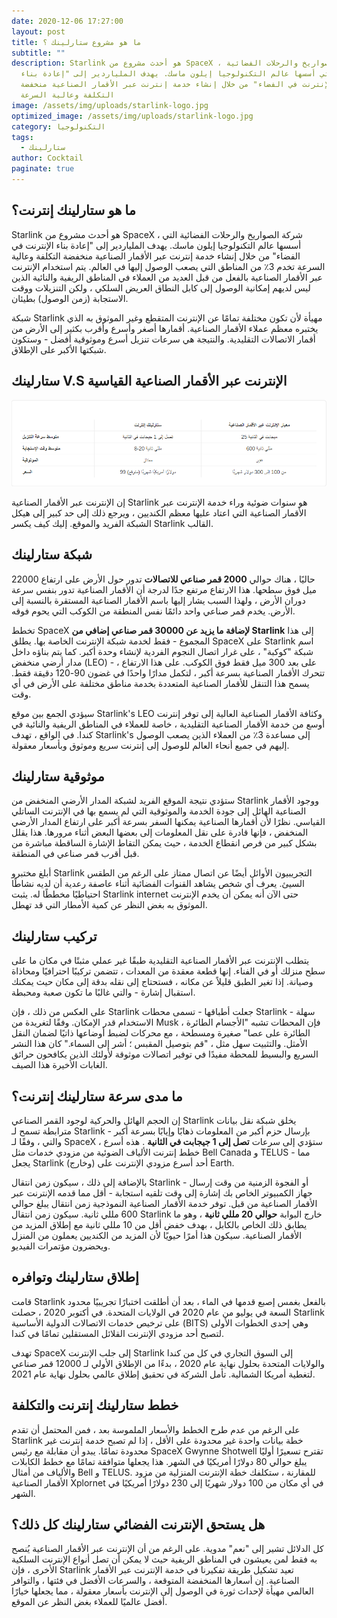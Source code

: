 ```yaml
---
date: 2020-12-06 17:27:00
layout: post
title: ما هو مشروع ستارلينك ؟
subtitle: ""
description: Starlink هو أحدث مشروع من SpaceX ، شركة الصواريخ والرحلات الفضائية
  التي أسسها عالم التكنولوجيا إيلون ماسك. يهدف الملياردير إلى "إعادة بناء
  الإنترنت في الفضاء" من خلال إنشاء خدمة إنترنت عبر الأقمار الصناعية منخفضة
  التكلفة وعالية السرعة
image: /assets/img/uploads/starlink-logo.jpg
optimized_image: /assets/img/uploads/starlink-logo.jpg
category: التكنولوجيا
tags:
  - ستارلينك
author: Cocktail
paginate: true
---
```

## ما هو ستارلينك إنترنت؟

Starlink هو أحدث مشروع من SpaceX ، شركة الصواريخ والرحلات الفضائية التي أسسها عالم التكنولوجيا إيلون ماسك. يهدف الملياردير إلى "إعادة بناء الإنترنت في الفضاء" من خلال إنشاء خدمة إنترنت عبر الأقمار الصناعية منخفضة التكلفة وعالية السرعة تخدم 3٪ من المناطق التي يصعب الوصول إليها في العالم. يتم استخدام الإنترنت عبر الأقمار الصناعية بالفعل من قبل العديد من العملاء في المناطق الريفية والنائية الذين ليس لديهم إمكانية الوصول إلى كابل النطاق العريض السلكي ، ولكن التنزيلات ووقت الاستجابة (زمن الوصول) بطيئان. 

شبكة Starlink مهيأة لأن تكون مختلفة تمامًا عن الإنترنت المتقطع وغير الموثوق به الذي يختبره معظم عملاء الأقمار الصناعية. أقمارها أصغر وأسرع وأقرب بكثير إلى الأرض من أقمار الاتصالات التقليدية. والنتيجة هي سرعات تنزيل أسرع وموثوقية أفضل - وستكون شبكتها الأكبر على الإطلاق.

## ستارلينك V.S الإنترنت عبر الأقمار الصناعية القياسية

![](/assets/img/uploads/capture-d’écran-306-.png)

إن الإنترنت عبر الأقمار الصناعية Starlink هو سنوات ضوئية وراء خدمة الإنترنت عبر الأقمار الصناعية التي اعتاد عليها معظم الكنديين ، ويرجع ذلك إلى حد كبير إلى هيكل الشبكة الفريد والموقع. إليك كيف يكسر Starlink القالب.

## شبكة ستارلينك

حاليًا ، هناك حوالي **2000 قمر صناعي للاتصالات** تدور حول الأرض على ارتفاع 22000 ميل فوق سطحها. هذا الارتفاع مرتفع جدًا لدرجة أن الأقمار الصناعية تدور بنفس سرعة دوران الأرض ، ولهذا السبب يشار إليها باسم الأقمار الصناعية المستقرة بالنسبة إلى الأرض. يخدم قمر صناعي واحد دائمًا نفس المنطقة من الكوكب التي يحوم فوقه. 

تخطط SpaceX **لإضافة ما يزيد عن 30000 قمر صناعي إضافي من Starlink** إلى هذا المجموع - فقط لخدمة شبكة الإنترنت الخاصة بها. يطلق SpaceX على Starlink اسم شبكة "كوكبة" ، على غرار اتصال النجوم الفردية لإنشاء وحدة أكبر. كما يتم بناؤه داخل مدار أرضي منخفض (LEO) - على بعد 300 ميل فقط فوق الكوكب. على هذا الارتفاع ، تتحرك الأقمار الصناعية بسرعة أكبر ، لتكمل مدارًا واحدًا في غضون 90-120 دقيقة فقط. يسمح هذا التنقل للأقمار الصناعية المتعددة بخدمة مناطق مختلفة على الأرض في أي وقت. 

سيؤدي الجمع بين موقع Starlink's LEO وكثافة الأقمار الصناعية العالية إلى توفر إنترنت أوسع من خدمة الأقمار الصناعية التقليدية ، خاصة للعملاء في المناطق الريفية والنائية في كندا. في الواقع ، تهدف Starlink's إلى مساعدة 3٪ من العملاء الذين يصعب الوصول إليهم في جميع أنحاء العالم للوصول إلى إنترنت سريع وموثوق وبأسعار معقولة.

## موثوقية ستارلينك 

ستؤدي نتيجة الموقع الفريد لشبكة المدار الأرضي المنخفض من Starlink ووجود الأقمار الصناعية الهائل إلى جودة الخدمة والموثوقية التي لم يسمع بها في الإنترنت الساتلي القياسي. نظرًا لأن أقمارها الصناعية يمكنها السفر بسرعة أكبر على ارتفاع المدار الأرضي المنخفض ، فإنها قادرة على نقل المعلومات إلى بعضها البعض أثناء مرورها. هذا يقلل بشكل كبير من فرص انقطاع الخدمة ، حيث يمكن التقاط الإشارة الساقطة مباشرة من قبل أقرب قمر صناعي في المنطقة.

أبلغ مختبرو Starlink التجريبيون الأوائل أيضًا عن اتصال ممتاز على الرغم من الطقس السيئ. يعرف أي شخص يشاهد القنوات الفضائية أثناء عاصفة رعدية أن لديه نشاطًا احتياطيًا مخططًا له. يثبت Starlink internet حتى الآن أنه يمكن أن يخدم الإنترنت الموثوق به بغض النظر عن كمية الأمطار التي قد تهطل.

## تركيب ستارلينك

يتطلب الإنترنت عبر الأقمار الصناعية التقليدية طبقًا غير عملي مثبتًا في مكان ما على سطح منزلك أو في الفناء. إنها قطعة معقدة من المعدات ، تتضمن تركيبًا احترافيًا ومحاذاة وصيانة. إذا تغير الطبق قليلاً عن مكانه ، فستحتاج إلى نقله بدقة إلى مكان حيث يمكنك استقبال إشارة - والتي غالبًا ما تكون صعبة ومحبطة. 

على العكس من ذلك ، فإن Starlink جعلت أطباقها - تسمى محطات Starlink - سهلة الاستخدام قدر الإمكان. وفقًا لتغريدة من Musk ، فإن المحطات تشبه "الأجسام الطائرة الطائرة على عصا" صغيرة ومسطحة ، مع محركات لضبط أوضاعها ذاتيًا لضمان النقل الأمثل. والتثبيت سهل مثل ، "قم بتوصيل المقبس ؛ أشر إلى السماء." كان هذا النشر السريع والبسيط للمحطة مفيدًا في توفير اتصالات موثوقة لأولئك الذين يكافحون حرائق الغابات الأخيرة هذا الصيف.

## ما مدى سرعة ستارلينك إنترنت؟

إن الحجم الهائل والحركية لوجود القمر الصناعي Starlink يخلق شبكة نقل بيانات مترابطة تسمح لـ Starlink بإرسال حزم أكبر من المعلومات ذهابًا وإيابًا بسرعة أكبر - والتي ، وفقًا لـ SpaceX ، ستؤدي إلى سرعات **تصل إلى 1 جيجابت في الثانية** . هذه أسرع خطط إنترنت الألياف الضوئية من مزودي خدمات مثل Bell Canada و TELUS - مما يجعل Starlink أحد أسرع مزودي الإنترنت على (وخارج) Earth. 

بالإضافة إلى ذلك ، سيكون زمن انتقال Starlink - أو الفجوة الزمنية من وقت إرسال جهاز الكمبيوتر الخاص بك إشارة إلى وقت تلقيه استجابة - أقل مما قدمه الإنترنت عبر الأقمار الصناعية من قبل. توفر خدمة الأقمار الصناعية النموذجية زمن انتقال يبلغ حوالي 600 مللي ثانية. سيكون زمن انتقال Starlink خارج البوابة **حوالي 20 مللي ثانية** ، وهو ما يطابق ذلك الخاص بالكابل ، بهدف خفض أقل من 10 مللي ثانية مع إطلاق المزيد من الأقمار الصناعية. سيكون هذا أمرًا حيويًا لأن المزيد من الكنديين يعملون من المنزل ويحضرون مؤتمرات الفيديو.

## إطلاق ستارلينك وتوافره

قامت Starlink بالفعل بغمس إصبع قدمها في الماء ، بعد أن أطلقت اختبارًا تجريبيًا محدود السعة في يوليو من عام 2020 في الولايات المتحدة. في أكتوبر 2020 ، حصلت Starlink على ترخيص خدمات الاتصالات الدولية الأساسية (BITS) وهي إحدى الخطوات الأولى لتصبح أحد مزودي الإنترنت القلائل المستقلين تمامًا في كندا. 

تهدف SpaceX إلى جلب الإنترنت Starlink إلى السوق التجاري في كل من كندا والولايات المتحدة بحلول نهاية عام 2020 ، بدءًا من الإطلاق الأولي لـ 12000 قمر صناعي لتغطية أمريكا الشمالية. تأمل الشركة في تحقيق إطلاق عالمي بحلول نهاية عام 2021.

## خطط ستارلينك إنترنت والتكلفة

على الرغم من عدم طرح الخطط والأسعار الملموسة بعد ، فمن المحتمل أن تقدم Starlink خطة بيانات واحدة غير محدودة على الأقل ، إذا لم تصبح خدمة إنترنت غير محدودة تمامًا. يبدو أن مقابلة مع رئيس SpaceX Gwynne Shotwell تقترح تسعيرًا أوليًا يبلغ حوالي 80 دولارًا أمريكيًا في الشهر. هذا يجعلها متوافقة تمامًا مع خطط الكابلات والألياف من أمثال Bell و TELUS. للمقارنة ، ستكلفك خطة الإنترنت المنزلية من مزود الأقمار الصناعية Xplornet في أي مكان من 100 دولار شهريًا إلى 230 دولارًا أمريكيًا في الشهر.

## هل يستحق الإنترنت الفضائي ستارلينك كل ذلك؟

كل الدلائل تشير إلى "نعم" مدوية. على الرغم من أن الإنترنت عبر الأقمار الصناعية يُنصح به فقط لمن يعيشون في المناطق الريفية حيث لا يمكن أن تصل أنواع الإنترنت السلكية الأخرى ، فإن Starlink تعيد تشكيل طريقة تفكيرنا في خدمة الإنترنت عبر الأقمار الصناعية. إن أسعارها المنخفضة المتوقعة ، والسرعات الأفضل في فئتها ، والتوافر العالمي مهيأة لإحداث ثورة في الوصول إلى الإنترنت بأسعار معقولة ، مما يجعلها خيارًا أفضل عالميًا للعملاء بغض النظر عن الموقع.
